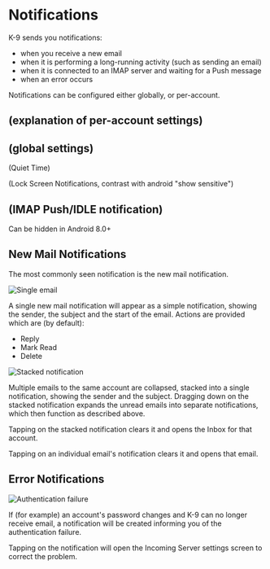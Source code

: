 # Notifications

K-9 sends you notifications:

* when you receive a new email
* when it is performing a long-running activity (such as sending an email)
* when it is connected to an IMAP server and waiting for a Push message
* when an error occurs

Notifications can be configured either globally, or per-account.

## (explanation of per-account settings)

## (global settings)

(Quiet Time)

(Lock Screen Notifications, contrast with android "show sensitive")

## (IMAP Push/IDLE notification)

Can be hidden in Android 8.0+

## New Mail Notifications

The most commonly seen notification is the new mail notification.

![Single email](img/single_email_notification.png)

A single new mail notification will appear as a simple notification, showing the sender, the subject and the start of 
the email. Actions are provided which are (by default):

* Reply
* Mark Read
* Delete

![Stacked notification](img/collapsed_email_notification.png)

Multiple emails to the same account are collapsed, stacked into a single notification, showing the sender and the 
subject. Dragging down on the stacked notification expands the unread emails into separate notifications, which then 
function as described above.

Tapping on the stacked notification clears it and opens the Inbox for that account.

Tapping on an individual email's notification clears it and opens that email.

## Error Notifications

![Authentication failure](img/auth_failed_notification.png)

If (for example) an account's password changes and K-9 can no longer receive email, a notification will be created 
informing you of the authentication failure.

Tapping on the notification will open the Incoming Server settings screen to correct the problem.
